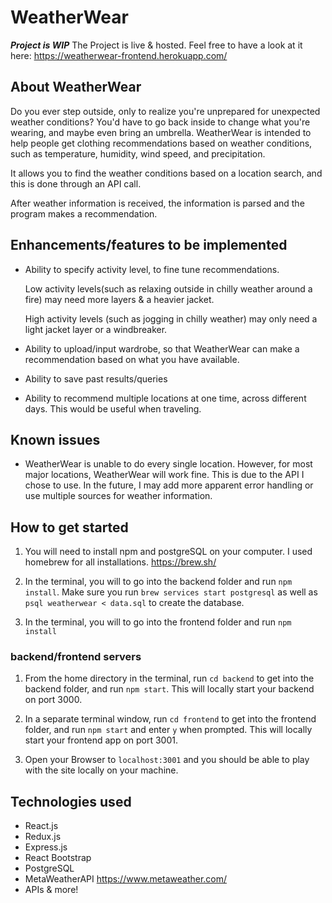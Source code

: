 # WeatherWear
 ***Project is WIP***
 The Project is live & hosted. Feel free to have a look at it here: 
https://weatherwear-frontend.herokuapp.com/


## About WeatherWear
Do you ever step outside, only to realize you're unprepared for unexpected weather conditions? You'd have to go back inside to change what you're wearing, and maybe even bring an umbrella. WeatherWear is intended to help people get clothing recommendations based on weather conditions, such as temperature, humidity, wind speed, and precipitation. 

It allows you to find the weather conditions based on a location search, and this is done through an API call. 

After weather information is received, the information is parsed and the program makes a recommendation. 

## Enhancements/features to be implemented

* Ability to specify activity level, to fine tune recommendations. 

  Low activity levels(such as relaxing outside in chilly weather around a fire) may need more layers & a heavier jacket.

  High activity levels (such as jogging in chilly weather) may only need a light jacket layer or a windbreaker. 

* Ability to upload/input wardrobe, so that WeatherWear can make a recommendation based on what you have available. 

* Ability to save past results/queries

* Ability to recommend multiple locations at one time, across different days. This would be useful when traveling. 

## Known issues

* WeatherWear is unable to do every single location. However, for most major locations, WeatherWear will work fine. This is due to the API I chose to use. In the future, I may add more apparent error handling or use multiple sources for weather information. 

## How to get started
1. You will need to install npm and postgreSQL on your computer. I used homebrew for all installations. https://brew.sh/ 

2. In the terminal, you will to go into the backend folder and run `npm install`. Make sure you run `brew services start postgresql` as well as `psql weatherwear < data.sql` to create the database. 
3. In the terminal, you will to go into the frontend folder and run `npm install`

### backend/frontend servers
 1. From the home directory in the terminal, run `cd backend` to get into the backend folder, and run `npm start`. This will locally start your backend on port 3000. 
 2. In  a separate terminal window, run `cd frontend` to get into the frontend folder, and run `npm start` and enter `y` when prompted. This will locally start your frontend app on port 3001. 

 3. Open your Browser to `localhost:3001` and you should be able to play with the site locally on your machine. 
 
## Technologies used
 * React.js
 * Redux.js
 * Express.js
 * React Bootstrap
 * PostgreSQL
 * MetaWeatherAPI https://www.metaweather.com/
 * APIs & more!
